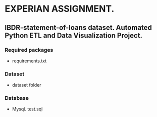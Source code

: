   # EXPERIAN ASSIGNMENT. 
  
##  IBDR-statement-of-loans dataset.  Automated  Python ETL and Data Visualization Project.


### Required packages
* requirements.txt 

### Dataset 
* dataset folder

### Database
* Mysql. test.sql